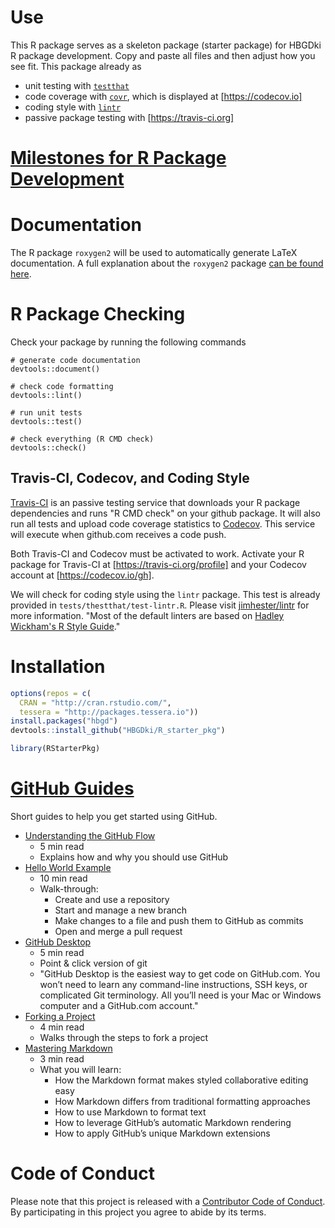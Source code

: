 # Use
This R package serves as a skeleton package (starter package) for HBGDki R package development.  Copy and paste all files and then adjust how you see fit.  This package already as
* unit testing with [`testthat`](https://github.com/hadley/testthat)
* code coverage with [`covr`](https://github.com/jimhester/covr), which is displayed at [https://codecov.io]
* coding style with [`lintr`](https://github.com/jimhester/lintr)
* passive package testing with [https://travis-ci.org]

# [Milestones for R Package Development](https://github.com/HBGDki/hbgdStatSummary/blob/master/Milestones.md)

# Documentation

The R package ``roxygen2`` will be used to automatically generate LaTeX documentation.  A full explanation about the ``roxygen2`` package [can be found here](https://cran.r-project.org/web/packages/roxygen2/vignettes/rd.html).

# R Package Checking

Check your package by running the following commands

```{r}
# generate code documentation
devtools::document()

# check code formatting
devtools::lint()

# run unit tests
devtools::test()

# check everything (R CMD check)
devtools::check()
```

## Travis-CI, Codecov, and Coding Style

[Travis-CI](travis-ci.org) is an passive testing service that downloads your R package dependencies and runs "R CMD check" on your github package.  It will also run all tests and upload code coverage statistics to [Codecov](https://codecov.io/gh).  This service will execute when github.com receives a code push.

Both Travis-CI and Codecov must be activated to work.  Activate your R package for Travis-CI at [https://travis-ci.org/profile] and your Codecov account at [https://codecov.io/gh].

We will check for coding style using the ``lintr`` package.  This test is already provided in ``tests/thestthat/test-lintr.R``. Please visit [jimhester/lintr](https://github.com/jimhester/lintr#project-configuration) for more information. "Most of the default linters are based on [Hadley Wickham's R Style Guide](http://r-pkgs.had.co.nz/style.html)."



# Installation

```r
options(repos = c(
  CRAN = "http://cran.rstudio.com/",
  tessera = "http://packages.tessera.io"))
install.packages("hbgd")
devtools::install_github("HBGDki/R_starter_pkg")

library(RStarterPkg)
```


# [GitHub Guides](https://guides.github.com/)

Short guides to help you get started using GitHub.

* [Understanding the GitHub Flow](https://guides.github.com/introduction/flow/)
   * 5 min read
   * Explains how and why you should use GitHub
* [Hello World Example](https://guides.github.com/activities/hello-world/)
  * 10 min read
  * Walk-through:
    * Create and use a repository
    * Start and manage a new branch
    * Make changes to a file and push them to GitHub as commits
    * Open and merge a pull request
* [GitHub Desktop](https://guides.github.com/introduction/getting-your-project-on-github/)
  * 5 min read
  * Point & click version of git
  * "GitHub Desktop is the easiest way to get code on GitHub.com. You won’t need to learn any command-line instructions, SSH keys, or complicated Git terminology. All you’ll need is your Mac or Windows computer and a GitHub.com account."
* [Forking a Project](https://guides.github.com/activities/forking/)
  * 4 min read
  * Walks through the steps to fork a project
* [Mastering Markdown](https://guides.github.com/features/mastering-markdown/)
  * 3 min read
  * What you will learn:
    * How the Markdown format makes styled collaborative editing easy
    * How Markdown differs from traditional formatting approaches
    * How to use Markdown to format text
    * How to leverage GitHub’s automatic Markdown rendering
    * How to apply GitHub’s unique Markdown extensions

# Code of Conduct
Please note that this project is released with a [Contributor Code of Conduct](CONDUCT.md). By participating in this project you agree to abide by its terms.
